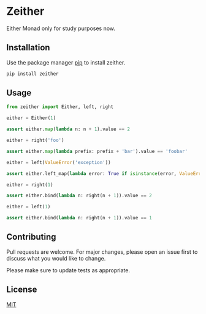 # Zeither

Either Monad only for study purposes now.

## Installation

Use the package manager [pip](https://pypi.org/project/zeither/) to install zeither.

```bash
pip install zeither
```

## Usage

```python
from zeither import Either, left, right

either = Either(1)

assert either.map(lambda n: n + 1).value == 2

either = right('foo')

assert either.map(lambda prefix: prefix + 'bar').value == 'foobar'

either = left(ValueError('exception'))

assert either.left_map(lambda error: True if isinstance(error, ValueError) else False).value == True

either = right(1)

assert either.bind(lambda n: right(n + 1)).value == 2

either = left(1)

assert either.bind(lambda n: right(n + 1)).value == 1

```

## Contributing
Pull requests are welcome. For major changes, please open an issue first to discuss what you would like to change.

Please make sure to update tests as appropriate.

## License
[MIT](https://choosealicense.com/licenses/mit/)